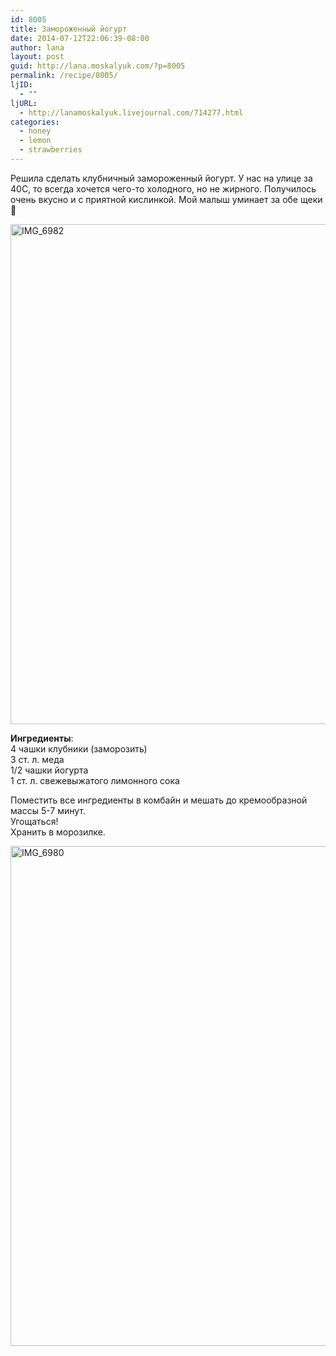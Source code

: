 ```yaml
---
id: 8005
title: Замороженный йогурт
date: 2014-07-12T22:06:39-08:00
author: lana
layout: post
guid: http://lana.moskalyuk.com/?p=8005
permalink: /recipe/8005/
ljID:
  - ""
ljURL:
  - http://lanamoskalyuk.livejournal.com/714277.html
categories:
  - honey
  - lemon
  - strawberries
---
```

Решила сделать клубничный замороженный йогурт. У нас на улице за 40С, то всегда хочется чего-то холодного, но не жирного. Получилось очень вкусно и с приятной кислинкой. Мой малыш уминает за обе щеки 🙂

<img loading="lazy" src="https://farm4.staticflickr.com/3853/14637416171_7e60096723_c.jpg" alt="IMG_6982" width="609" height="800" /> 

**Ингредиенты**:  
4 чашки клубники (заморозить)  
3 ст. л. меда  
1/2 чашки йогурта  
1 ст. л. свежевыжатого лимонного сока

Поместить все ингредиенты в комбайн и мешать до кремообразной массы 5-7 минут.  
Угощаться!  
Хранить в морозилке.

<img loading="lazy" src="https://farm6.staticflickr.com/5562/14640230912_b0ac0f5885_c.jpg" alt="IMG_6980" width="534" height="800" />